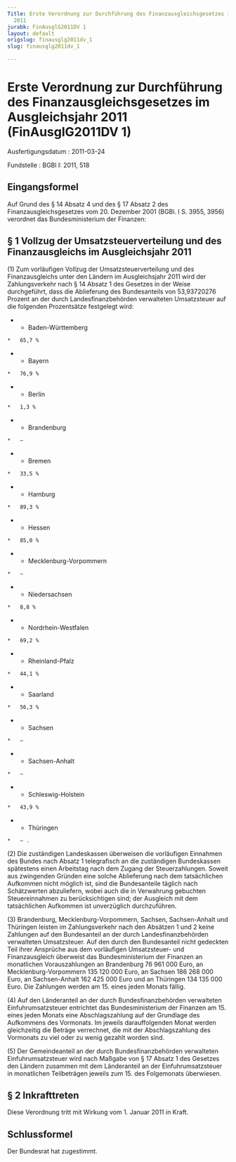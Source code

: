 ```yaml
---
Title: Erste Verordnung zur Durchführung des Finanzausgleichsgesetzes im Ausgleichsjahr
  2011
jurabk: FinAusglG2011DV 1
layout: default
origslug: finausglg2011dv_1
slug: finausglg2011dv_1

---
```


# Erste Verordnung zur Durchführung des Finanzausgleichsgesetzes im Ausgleichsjahr 2011 (FinAusglG2011DV 1)

Ausfertigungsdatum
:   2011-03-24

Fundstelle
:   BGBl I: 2011, 518

## Eingangsformel

Auf Grund des § 14 Absatz 4 und des § 17 Absatz 2 des
Finanzausgleichsgesetzes vom 20. Dezember 2001 (BGBl. I S. 3955, 3956)
verordnet das Bundesministerium der Finanzen:

## § 1 Vollzug der Umsatzsteuerverteilung und des Finanzausgleichs im Ausgleichsjahr 2011

(1) Zum vorläufigen Vollzug der Umsatzsteuerverteilung und des
Finanzausgleichs unter den Ländern im Ausgleichsjahr 2011 wird der
Zahlungsverkehr nach § 14 Absatz 1 des Gesetzes in der Weise
durchgeführt, dass die Ablieferung des Bundesanteils von 53,93720276
Prozent an der durch Landesfinanzbehörden verwalteten Umsatzsteuer auf
die folgenden Prozentsätze festgelegt wird:

*    *   Baden-Württemberg

    *   65,7 %


*    *   Bayern

    *   76,9 %


*    *   Berlin

    *   1,3 %


*    *   Brandenburg

    *   –


*    *   Bremen

    *   33,5 %


*    *   Hamburg

    *   89,3 %


*    *   Hessen

    *   85,0 %


*    *   Mecklenburg-Vorpommern

    *   –


*    *   Niedersachsen

    *   8,8 %


*    *   Nordrhein-Westfalen

    *   69,2 %


*    *   Rheinland-Pfalz

    *   44,1 %


*    *   Saarland

    *   56,3 %


*    *   Sachsen

    *   –


*    *   Sachsen-Anhalt

    *   –


*    *   Schleswig-Holstein

    *   43,9 %


*    *   Thüringen

    *   – .




(2) Die zuständigen Landeskassen überweisen die vorläufigen Einnahmen
des Bundes nach Absatz 1 telegrafisch an die zuständigen Bundeskassen
spätestens einen Arbeitstag nach dem Zugang der Steuerzahlungen.
Soweit aus zwingenden Gründen eine solche Ablieferung nach dem
tatsächlichen Aufkommen nicht möglich ist, sind die Bundesanteile
täglich nach Schätzwerten abzuliefern, wobei auch die in Verwahrung
gebuchten Steuereinnahmen zu berücksichtigen sind; der Ausgleich mit
dem tatsächlichen Aufkommen ist unverzüglich durchzuführen.

(3) Brandenburg, Mecklenburg-Vorpommern, Sachsen, Sachsen-Anhalt und
Thüringen leisten im Zahlungsverkehr nach den Absätzen 1 und 2 keine
Zahlungen auf den Bundesanteil an der durch Landesfinanzbehörden
verwalteten Umsatzsteuer. Auf den durch den Bundesanteil nicht
gedeckten Teil ihrer Ansprüche aus dem vorläufigen Umsatzsteuer- und
Finanzausgleich überweist das Bundesministerium der Finanzen an
monatlichen Vorauszahlungen an Brandenburg
76 961 000 Euro,              an Mecklenburg-Vorpommern
135 120 000 Euro,              an Sachsen 186 268 000 Euro, an
Sachsen-Anhalt 162 425 000 Euro und an Thüringen 134 135 000 Euro. Die
Zahlungen werden am 15. eines jeden Monats fällig.

(4) Auf den Länderanteil an der durch Bundesfinanzbehörden verwalteten
Einfuhrumsatzsteuer entrichtet das Bundesministerium der Finanzen am
15\. eines jeden Monats eine Abschlagszahlung auf der Grundlage des
Aufkommens des Vormonats. Im jeweils darauffolgenden Monat werden
gleichzeitig die Beträge verrechnet, die mit der Abschlagszahlung des
Vormonats zu viel oder zu wenig gezahlt worden sind.

(5) Der Gemeindeanteil an der durch Bundesfinanzbehörden verwalteten
Einfuhrumsatzsteuer wird nach Maßgabe von § 17 Absatz 1 des Gesetzes
den Ländern zusammen mit dem Länderanteil an der Einfuhrumsatzsteuer
in monatlichen Teilbeträgen jeweils zum 15. des Folgemonats
überwiesen.

## § 2 Inkrafttreten

Diese Verordnung tritt mit Wirkung vom 1. Januar 2011 in Kraft.

## Schlussformel

Der Bundesrat hat zugestimmt.

